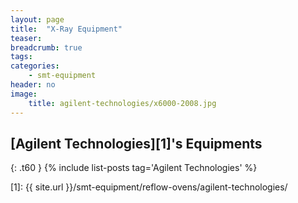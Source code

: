 ```yaml
---
layout: page
title:  "X-Ray Equipment"
teaser:
breadcrumb: true
tags:
categories:
    - smt-equipment
header: no
image:
    title: agilent-technologies/x6000-2008.jpg
---
```


## [Agilent Technologies][1]'s Equipments
{: .t60 }
{% include list-posts tag='Agilent Technologies' %}

[1]: {{ site.url }}/smt-equipment/reflow-ovens/agilent-technologies/
